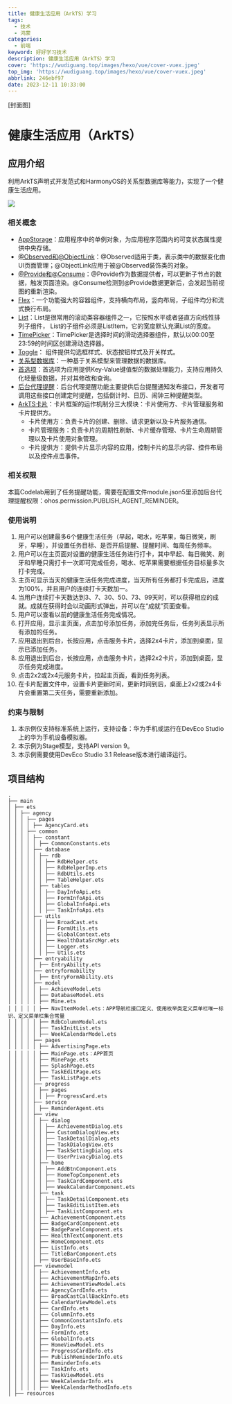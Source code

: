 ```yaml
---
title: 健康生活应用（ArkTS）学习
tags:
  - 技术
  - 鸿蒙
categories:
  - 前端
keyword: 好好学习技术
description: 健康生活应用（ArkTS）学习
cover: 'https://wudiguang.top/images/hexo/vue/cover-vuex.jpeg'
top_img: 'https://wudiguang.top/images/hexo/vue/cover-vuex.jpeg'
abbrlink: 246ebf97
date: 2023-12-11 10:33:00
---
```


[封面图]

# 健康生活应用（ArkTS）

## 应用介绍
利用ArkTS声明式开发范式和HarmonyOS的关系型数据库等能力，实现了一个健康生活应用。

![](../pic/post/health_life.gif)

### 相关概念
- [AppStorage](https://developer.harmonyos.com/cn/docs/documentation/doc-guides-V3/arkts-appstorage-0000001524417209-V3)：应用程序中的单例对象，为应用程序范围内的可变状态属性提供中央存储。
- [@Observed和@ObjectLink](https://developer.harmonyos.com/cn/docs/documentation/doc-guides-V3/arkts-observed-and-objectlink-0000001473697338-V3)：@Observed适用于类，表示类中的数据变化由UI页面管理；@ObjectLink应用于被@Observed装饰类的对象。
- [@Provide和@Consume](https://developer.harmonyos.com/cn/docs/documentation/doc-guides-V3/arkts-provide-and-consume-0000001473857338-V3)：@Provide作为数据提供者，可以更新子节点的数据，触发页面渲染。@Consume检测到@Provide数据更新后，会发起当前视图的重新渲染。
- [Flex](https://developer.harmonyos.com/cn/docs/documentation/doc-references-V3/ts-container-flex-0000001427902472-V3?catalogVersion=V3)：一个功能强大的容器组件，支持横向布局，竖向布局，子组件均分和流式换行布局。
- [List](https://developer.harmonyos.com/cn/docs/documentation/doc-references-V3/ts-container-list-0000001477981213-V3?catalogVersion=V3)：List是很常用的滚动类容器组件之一，它按照水平或者竖直方向线性排列子组件， List的子组件必须是ListItem，它的宽度默认充满List的宽度。
- [TimePicker](https://developer.harmonyos.com/cn/docs/documentation/doc-references-V3/ts-basic-components-timepicker-0000001478341149-V3?catalogVersion=V3)：TimePicker是选择时间的滑动选择器组件，默认以00:00至23:59的时间区创建滑动选择器。
- [Toggle](https://developer.harmonyos.com/cn/docs/documentation/doc-references-V3/ts-basic-components-toggle-0000001478061705-V3?catalogVersion=V3)： 组件提供勾选框样式、状态按钮样式及开关样式。
- [关系型数据库](https://developer.harmonyos.com/cn/docs/documentation/doc-guides-V3/data-persistence-by-rdb-store-0000001505752421-V3?catalogVersion=V3)：一种基于关系模型来管理数据的数据库。
- [首选项](https://developer.harmonyos.com/cn/docs/documentation/doc-guides-V3/data-persistence-by-preferences-0000001505432513-V3?catalogVersion=V3)：首选项为应用提供Key-Value键值型的数据处理能力，支持应用持久化轻量级数据，并对其修改和查询。
- [后台代理提醒](https://developer.harmonyos.com/cn/docs/documentation/doc-guides-V3/agent-powered-reminder-0000001663585481-V3?catalogVersion=V3)：后台代理提醒功能主要提供后台提醒通知发布接口，开发者可调用这些接口创建定时提醒，包括倒计时、日历、闹钟三种提醒类型。
- [ArkTS卡片](https://developer.harmonyos.com/cn/docs/documentation/doc-guides-V3/arkts-ui-widget-working-principles-0000001485485850-V3)：卡片框架的运作机制分三大模块：卡片使用方、卡片管理服务和卡片提供方。
  - 卡片使用方：负责卡片的创建、删除、请求更新以及卡片服务通信。
  - 卡片管理服务：负责卡片的周期性刷新、卡片缓存管理、卡片生命周期管理以及卡片使用对象管理。
  - 卡片提供方：提供卡片显示内容的应用，控制卡片的显示内容、控件布局以及控件点击事件。

### 相关权限
本篇Codelab用到了任务提醒功能，需要在配置文件module.json5里添加后台代理提醒权限：ohos.permission.PUBLISH_AGENT_REMINDER。

### 使用说明

1. 用户可以创建最多6个健康生活任务（早起，喝水，吃苹果，每日微笑，刷牙，早睡），并设置任务目标、是否开启提醒、提醒时间、每周任务频率。
2. 用户可以在主页面对设置的健康生活任务进行打卡，其中早起、每日微笑、刷牙和早睡只需打卡一次即可完成任务，喝水、吃苹果需要根据任务目标量多次打卡完成。
3. 主页可显示当天的健康生活任务完成进度，当天所有任务都打卡完成后，进度为100%，并且用户的连续打卡天数加一。
4. 当用户连续打卡天数达到3、7、30、50、73、99天时，可以获得相应的成就。成就在获得时会以动画形式弹出，并可以在“成就”页面查看。
5. 用户可以查看以前的健康生活任务完成情况。
6. 打开应用，显示主页面，点击加号添加任务，添加完任务后，任务列表显示所有添加的任务。
7. 应用退出到后台，长按应用，点击服务卡片，选择2x4卡片，添加到桌面，显示已添加任务。
8. 应用退出到后台，长按应用，点击服务卡片，选择2x2卡片，添加到桌面，显示任务完成进度。
9. 点击2x2或2x4元服务卡片，拉起主页面，看到任务列表。
10. 在卡片配置文件中，设置卡片更新时间，更新时间到后，桌面上2x2或2x4卡片会重置第二天任务，需要重新添加。

### 约束与限制
1. 本示例仅支持标准系统上运行，支持设备：华为手机或运行在DevEco Studio上的华为手机设备模拟器。
2. 本示例为Stage模型，支持API version 9。
3. 本示例需要使用DevEco Studio 3.1 Release版本进行编译运行。

## 项目结构

```
.
├── main
│ ├── ets
│ │ ├── agency
│ │ │ ├── pages
│ │ │ │ ├── AgencyCard.ets
│ │ │ ├── common   
│ │ │ │ ├── constant
│ │ │ │ │ ├── CommonConstants.ets   
│ │ │ │ ├── database
│ │ │ │ │ ├── rdb   
│ │ │ │ │ │ ├── RdbHelper.ets
│ │ │ │ │ │ ├── RdbHelperImp.ets
│ │ │ │ │ │ ├── RdbUtils.ets
│ │ │ │ │ │ ├── TableHelper.ets
│ │ │ │ │ ├── tables
│ │ │ │ │ │ ├── DayInfoApi.ets
│ │ │ │ │ │ ├── FormInfoApi.ets
│ │ │ │ │ │ ├── GlobalInfoApi.ets
│ │ │ │ │ │ ├── TaskInfoApi.ets
│ │ │ │ ├── utils
│ │ │ │ │ │ ├── BroadCast.ets
│ │ │ │ │ │ ├── FormUtils.ets
│ │ │ │ │ │ ├── GlobalContext.ets
│ │ │ │ │ │ ├── HealthDataSrcMgr.ets
│ │ │ │ │ │ ├── Logger.ets
│ │ │ │ │ │ ├── Utils.ets
│ │ │ │ ├── entryability
│ │ │ │ │ ├── EntryAbility.ets
│ │ │ │ ├── entryformability
│ │ │ │ │ ├── EntryFormAbility.ets
│ │ │ │ ├── model
│ │ │ │ │ ├── AchieveModel.ets
│ │ │ │ │ ├── DatabaseModel.ets
│ │ │ │ │ ├── Mine.ets
│ │ │ │ │ ├── NavItemModel.ets：APP导航栏接口定义、使用枚举类定义菜单栏唯一标识、定义菜单栏集合常量
│ │ │ │ │ ├── RdbColumnModel.ets
│ │ │ │ │ ├── TaskInitList.ets
│ │ │ │ │ ├── WeekCalendarModel.ets
│ │ │ │ ├── pages
│ │ │ │ │ ├── AdvertisingPage.ets
│ │ │ │ │ ├── MainPage.ets：APP首页
│ │ │ │ │ ├── MinePage.ets
│ │ │ │ │ ├── SplashPage.ets
│ │ │ │ │ ├── TaskEditPage.ets
│ │ │ │ │ ├── TaskListPage.ets
│ │ │ │ ├── progress
│ │ │ │ │ ├── pages
│ │ │ │ │ │ ├── ProgressCard.ets
│ │ │ │ ├── service
│ │ │ │ │ ├── ReminderAgent.ets
│ │ │ │ ├── view
│ │ │ │ │ ├── dialog
│ │ │ │ │ │ ├── AchievementDialog.ets
│ │ │ │ │ │ ├── CustomDialogView.ets
│ │ │ │ │ │ ├── TaskDetailDialog.ets
│ │ │ │ │ │ ├── TaskDialogView.ets
│ │ │ │ │ │ ├── TaskSettingDialog.ets
│ │ │ │ │ │ ├── UserPrivacyDialog.ets
│ │ │ │ │ ├── home
│ │ │ │ │ │ ├── AddBtnComponent.ets
│ │ │ │ │ │ ├── HomeTopComponent.ets
│ │ │ │ │ │ ├── TaskCardComponent.ets
│ │ │ │ │ │ ├── WeekCalendarComponent.ets
│ │ │ │ │ ├── task
│ │ │ │ │ │ ├── TaskDetailComponent.ets
│ │ │ │ │ │ ├── TaskEditListItem.ets
│ │ │ │ │ │ ├── TaskListComponent.ets
│ │ │ │ │ ├── AchievementComponent.ets
│ │ │ │ │ ├── BadgeCardComponent.ets
│ │ │ │ │ ├── BadgePanelComponent.ets
│ │ │ │ │ ├── HealthTextComponent.ets
│ │ │ │ │ ├── HomeComponent.ets
│ │ │ │ │ ├── ListInfo.ets
│ │ │ │ │ ├── TitleBarComponent.ets
│ │ │ │ │ ├── UserBaseInfo.ets
│ │ │ │ ├── viewmodel
│ │ │ │ │ ├── AchievementInfo.ets
│ │ │ │ │ ├── AchievementMapInfo.ets
│ │ │ │ │ ├── AchievementViewModel.ets
│ │ │ │ │ ├── AgencyCardInfo.ets
│ │ │ │ │ ├── BroadCastCallBackInfo.ets
│ │ │ │ │ ├── CalendarViewModel.ets
│ │ │ │ │ ├── CardInfo.ets
│ │ │ │ │ ├── ColumnInfo.ets
│ │ │ │ │ ├── CommonConstantsInfo.ets
│ │ │ │ │ ├── DayInfo.ets
│ │ │ │ │ ├── FormInfo.ets
│ │ │ │ │ ├── GlobalInfo.ets
│ │ │ │ │ ├── HomeViewModel.ets
│ │ │ │ │ ├── ProgressCardInfo.ets
│ │ │ │ │ ├── PublishReminderInfo.ets
│ │ │ │ │ ├── ReminderInfo.ets
│ │ │ │ │ ├── TaskInfo.ets
│ │ │ │ │ ├── TaskViewModel.ets
│ │ │ │ │ ├── WeekCalendarInfo.ets
│ │ │ │ │ ├── WeekCalendarMethodInfo.ets
│ ├── resources